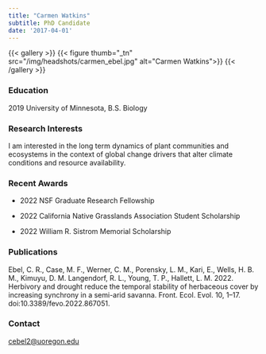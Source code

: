 ```yaml
---
title: "Carmen Watkins"
subtitle: PhD Candidate 
date: '2017-04-01'
---
```



{{< gallery >}}
  {{< figure thumb="_tn" src="/img/headshots/carmen_ebel.jpg" alt="Carmen Watkins">}}
{{< /gallery >}} 

<!--more-->
### Education
2019 University of Minnesota, B.S. Biology

### Research Interests
I am interested in the long term dynamics of plant communities and ecosystems in the context of global change drivers that alter climate conditions and resource availability.

### Recent Awards
- 2022 NSF Graduate Research Fellowship

- 2022 California Native Grasslands Association Student Scholarship

- 2022 William R. Sistrom Memorial Scholarship

### Publications
Ebel, C. R., Case, M. F., Werner, C. M., Porensky, L. M., Kari, E., Wells, H. B. M., Kimuyu, D. M. Langendorf, R. L., Young, T. P., Hallett, L. M. 2022. Herbivory and drought reduce the temporal stability of herbaceous cover by increasing synchrony in a semi-arid savanna. Front. Ecol. Evol. 10, 1–17. doi:10.3389/fevo.2022.867051.

### Contact
cebel2@uoregon.edu